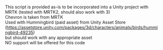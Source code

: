 This script is provided as-is to be incorporated into a Unity project with MRTK (tested with MRTK2, should also work with 3)  
Chevron is taken from MRTK  
Used with Hummingbird (paid asset) from Unity Asset Store (https://assetstore.unity.com/packages/3d/characters/animals/birds/hummingbird-49235)  
but should work with any appropriate asset  
NO support will be offered for this code
